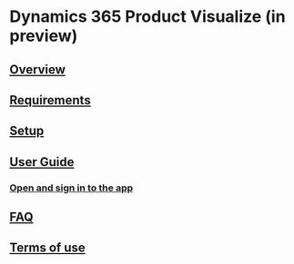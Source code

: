# Dynamics 365 Product Visualize (in preview)
## [Overview](index.md)
## [Requirements](requirements.md)
## [Setup](sign-up.md)
## [User Guide](user-guide.md)
### [Open and sign in to the app](sign-in.md)
## [FAQ](faq.md)
## [Terms of use](../legal/product-visualize-terms.md)
